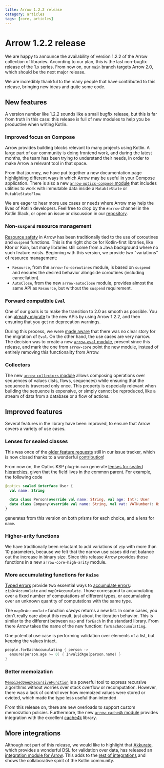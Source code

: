 ```yaml
---
title: Arrow 1.2.2 release
category: articles
tags: [core, articles]
---
```


# Arrow 1.2.2 release

We are happy to announce the availability of version 1.2.2 of the Arrow collection of libraries.
According to our plan, this is the last non-bugfix release of the 1.x series.
From now on, our `main` branch targets Arrow 2.0, which should be the next major release.

We are incredibly thankful to the many people that have contributed to this release,
bringing new ideas and quite some code.

## New features

A version number like 1.2.2 sounds like a small bugfix release, but this is far from truth in
this case: this release is full of new modules to help you be productive when writing Kotlin.

### Improved focus on Compose

Arrow provides building blocks relevant to many projects using Kotlin.
A large part of our community is doing frontend work, and during the latest months,
the team has been trying to understand their needs, in order to make Arrow
a relevant tool in that space.

From that journey, we have put together a new documentation page highlighting
different ways in which Arrow may be useful in your Compose application.
There is also a new [`arrow-optics-compose` module](/learn/immutable-data/lens/#integration-with-compose)
that includes utilities to work with immutable data inside a `MutableState`
or `MutableStateFlow`.

We are eager to hear more use cases or needs where Arrow may help the lives
of Kotlin developers. Feel free to drop by the `#arrow` channel in the Kotlin Slack,
or open an issue or discussion in our [repository](https://github.com/arrow-kt/arrow).

### Non-`suspend` resource management

[Resource safety](/learn/coroutines/resource-safety/) in Arrow
has been traditionally tied to the use of coroutines and `suspend` functions.
This is the right choice for Kotlin-first libraries, like Ktor or Koin, but many
libraries still come from a Java background where no such feature exists.
Beginning with this version, we provide two "variations" of resource management:

- `Resource`, from the `arrow-fx-coroutines` module, is based on `suspend`
  and ensures the desired behavior alongside coroutines (including cancellation).
- `AutoClose`, from the new `arrow-autoclose` module, provides almost the
  same API as `Resource`, but without the `suspend` requirement.

### Forward compatible `Eval`

One of our goals is to make the transition to 2.0 as smooth as possible.
You can [already migrate](/learn/quickstart/migration/)
to the new APIs by using Arrow 1.2.2, and then ensuring that you get no deprecation warnings.

During this process, we were [made aware](https://github.com/arrow-kt/arrow/issues/3039) that
there was no clear story for the migration of `Eval`. On the other hand, the use cases are very narrow.
The decision was to create a new [`arrow-eval` module](/learn/collections-functions/eval/),
present since this release, and mark the one from `arrow-core` point the new module,
instead of entirely removing this functionality from Arrow.

### Collectors

The new [`arrow-collectors` module](/learn/collections-functions/collectors/)
allows composing operations over sequences of values
(lists, flows, sequences) while ensuring that the sequence is traversed only once.
This property is especially relevant when building the sequence is expensive, or simply
cannot be reproduced, like a stream of data from a database or a flow of actions.

## Improved features

Several features in the library have been improved, to ensure that Arrow covers a variety
of use cases.

### Lenses for sealed classes

This was once of the [older feature requests](https://github.com/arrow-kt/arrow/issues/2829)
still in our issue tracker, which is now closed thanks to a wonderful
[contribution](https://github.com/arrow-kt/arrow/pull/3359)!

From now on, the Optics KSP plug-in can generate
[lenses for sealed hierarchies](/learn/immutable-data/lens/#sealed-class-hierarchies),
given that the field lives in the common parent. For example, the following code

```kotlin
@optics sealed interface User {
  val name: String

  data class Person(override val name: String, val age: Int): User
  data class Company(override val name: String, val vat: VATNumber): User
}
```

generates from this version on both prisms for each choice, and a lens for `name`.

### Higher-arity functions

We have traditionally been reluctant to add variations of `zip` with more than
10 parameters, because we felt that the narrow use cases did not balance out
the increase in binary size. Since this release Arrow provides those functions
in a new `arrow-core-high-arity` module.

### More accumulating functions for `Raise`

[Typed errors](/learn/typed-errors/working-with-typed-errors/)
provide two essential ways to [accumulate errors](/learn/typed-errors/working-with-typed-errors/#accumulating-errors): `zipOrAccumulate` and `mapOrAccumulate`. Those correspond
to accumulating over a fixed number of computations of different types, or
accumulating over an unknown quantity of computations with the same type.

The `mapOrAccumulate` function _always_ returns a new list. In some cases, you
don't really care about this result, just about the iteration behavior.
This is similar to the different between `map` and `forEach` in the standard
library. From there Arrow takes the name of the new function: `forEachAccumulating`.

One potential use case is performing validation over elements of a list,
but keeping the values intact.

```kotlin
people.forEachAccumulating { person ->
  ensure(person.age >= 0) { InvalidAge(person.name) }
}
```

### Better memoization

[`MemoizedDeepRecursiveFunction`](/learn/collections-functions/recursive/#memoized-recursive-functions)
is a powerful tool to express recursive algorithms without worries over stack overflow or recomputation.
However, there was a lack of control over how memoized values were stored or evicted, which made the
type less useful than intended.

From this release on, there are new overloads to support custom memoization policies.
Furthermore, the new [`arrow-cache4k` module](/learn/collections-functions/recursive/#memoization-takes-memory)
provides integration with the excellent
[cache4k](https://github.com/ReactiveCircus/cache4k) library.

## More integrations

Although not part of this release, we would like to highlight that
[Akkurate](https://akkurate.dev), which provides a wonderful DSL for validation over data,
has released an [integration module for Arrow](https://akkurate.dev/docs/arrow-integration.html).
This adds to the [rest of integrations](/learn/integrations/)
and shows the collaborative spirit of the Kotlin community.
